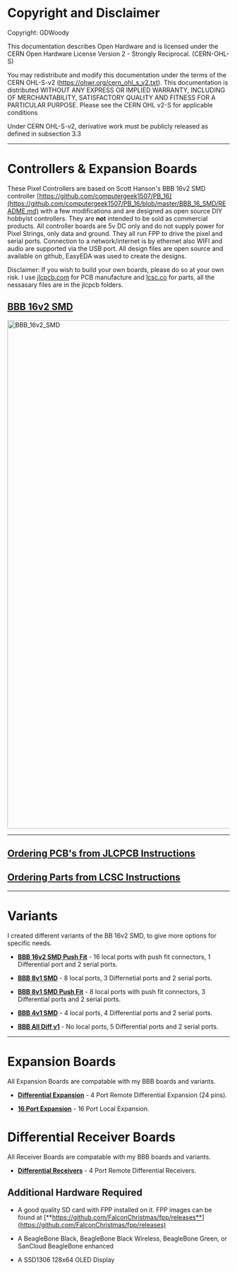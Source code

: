 

# Copyright and Disclaimer
Copyright: GDWoody

This documentation describes Open Hardware and is licensed under the CERN Open Hardware License Version 2 - Strongly Reciprocal. (CERN-OHL-S)

You may redistribute and modify this documentation under the terms of the CERN OHL-S-v2 (https://ohwr.org/cern_ohl_s_v2.txt). This documentation is distributed WITHOUT ANY EXPRESS OR IMPLIED WARRANTY, INCLUDING OF MERCHANTABILITY, SATISFACTORY QUALITY AND FITNESS FOR A PARTICULAR PURPOSE. Please see the CERN OHL v2-S for applicable conditions

Under CERN OHL-S-v2, derivative work must be publicly released as defined in subsection 3.3

---
# Controllers & Expansion Boards

These Pixel Controllers are based on Scott Hanson's BBB 16v2 SMD controller [https://github.com/computergeek1507/PB_16](https://github.com/computergeek1507/PB_16/blob/master/BBB_16_SMD/README.md) with a few modifications and are designed as open source DIY hobbyist controllers. They are **not** intended to be sold as commercial products. All controller boards are 5v DC only and do not supply power for Pixel Strings, only data and ground. They all run FPP to drive the pixel and serial ports. Connection to a network/internet is by ethernet also WIFI and audio are supported via the USB port. All design files are open source and available on github, EasyEDA was used to create the designs.

Disclaimer: If you wish to build your own boards, please do so at your own risk. I use [jlcpcb.com](https://jlcpcb.com) for PCB manufacture and [lcsc.co](https://www.lcsc.com/) for parts, all the nessasary files are in the jlcpcb folders.


## [**BBB 16v2 SMD**](bbb_16/)


<img width="1151" alt="BBB_16v2_SMD" src="https://user-images.githubusercontent.com/117477621/222923180-642bce1c-6dd6-41e9-98b8-1c96aef2e355.png">

---
## [**Ordering PCB's from JLCPCB Instructions**](https://github.com/GDWoody/Pixel-Controllers/blob/main/JLC_PCB.md)

## [**Ordering Parts from LCSC Instructions**](https://github.com/GDWoody/Pixel-Controllers/blob/main/LCSC.md)

---
# Variants
I created different variants of the BB 16v2 SMD, to give more options for specific needs.


* [**BBB 16v2 SMD Push Fit**](bbb_16_push/) - 16 local ports with push fit connectors, 1 Differential port and 2 serial ports.


* [**BBB 8v1 SMD**](bbb_8/) - 8 local ports, 3 Differnetial ports and 2 serial ports.


* [**BBB 8v1 SMD Push Fit**](bbb_8_push/) - 8 local ports with push fit connectors, 3 Differential ports and 2 serial ports.


* [**BBB 4v1 SMD**](bbb_4/) - 4 local ports, 4 Differential ports and 2 serial ports.


* [**BBB All Diff v1**](bbb_all_diff/) - No local ports, 5 Differential ports and 2 serial ports.


---
# Expansion Boards
 All Expansion Boards are compatable with my BBB boards and variants.


* [**Differential Expansion**](bbb_diff_expansion/) - 4 Port Remote Differential Expansion (24 pins).


* [**16 Port Expansion**](bbb_16_expansion/) - 16 Port Local Expansion.


# Differential Receiver Boards
 All Receiver Boards are compatable with my BBB boards and variants.


* [**Differential Receivers**](diff_receiver/) - 4 Port Remote Differential Receivers.


## Additional Hardware Required

* A good quality SD card with FPP installed on it. FPP images can be found at [**https://github.com/FalconChristmas/fpp/releases**](https://github.com/FalconChristmas/fpp/releases)

* A BeagleBone Black, BeagleBone Black Wireless, BeagleBone Green, or SanCloud BeagleBone enhanced 

* A SSD1306 128x64 OLED Display

